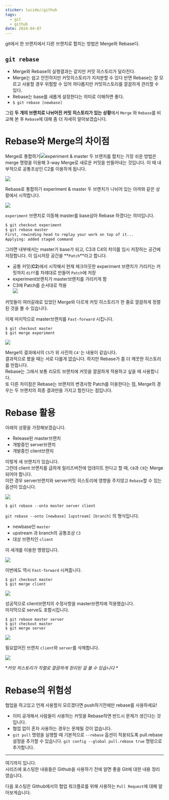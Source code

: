 ```yaml
---
sticker: lucide//github
tags:
  - git
  - github
date: 2024-04-07
---
```


git에서 한 브랜치에서 다른 브랜치로 합치는 방법은 Merge와 Rebase다.

## `git rebase`
- Merge와 Rebase의 실행결과는 같지만 커밋 히스토리가 달라진다.
- Merge는 쉽고 안전하지만 커밋히스토리가 지저분할 수 있다 반면 Rebase는 잘 모르고 사용할 경우 위험할 수 있어 까다롭지만 커밋히스토리를 깔끔하게 관리할 수 있다.
- Rebase는 base를 새롭게 설정한다는 의미로 이해하면 좋다.
- `$ git rebase [newbase]`

그럼 **두 개의 브랜치로 나뉘어진 커밋 히스토리가 있는 상황**에서 `Merge` 와 `Rebase`를 비교해 본 후 `Rebase`에 대해 좀 더 자세히 알아보겠습니다.

# Rebase와 Merge의 차이점

Merge로 통합하기![](https://velog.velcdn.com/images%2Fkwonh%2Fpost%2F40b844b8-aca4-4fda-a90f-9e6aa994f033%2Fimage.png)experiment & master 두 브랜치를 합치는 가장 쉬운 방법은 merge 명령을 이용해 3-way Merge로 새로운 커밋을 만들어내는 것입니다.  이 때 내부적으로 공통조상인 C2를 이용하게 됩니다.

![](https://velog.velcdn.com/images%2Fkwonh%2Fpost%2F36ec664c-c5ed-4872-b656-e7a93628292d%2Fimage.png)

Rebase로 통합하기
experiment & master 두 브랜치가 나뉘어 있는 아까와 같은 상황에서 시작합니다.

![](https://velog.velcdn.com/images%2Fkwonh%2Fpost%2Fd3f91e4a-cbc0-44d4-9ae5-dedea55cca55%2Fimage.png)

`experiment` 브랜치로 이동해 master를 base삼아 Rebase 하겠다는 의미입니다.

```bash
$ git checkout experiment
$ git rebase master
First, rewinding head to replay your work on top of it...
Applying: added staged command
```

그러면 내부에서는 master가 base가 되고, C3과 C4의 차이를 임시 저장하는 공간에 저장합니다. 이 임시저장 공간을 **`Patch`**라고 합니다.

- 공통 커밋(**C2**)에서 시작해서 현재 체크아웃한 experiment 브랜치가 가리키는 커밋까지 `diff`를 차례대로 만들어 `Patch`에 저장
- experiment브랜치가 master브랜치를 가리키게 함
- C3에 Patch를 순서대로 적용  
    ![](https://velog.velcdn.com/images%2Fkwonh%2Fpost%2F8c779a0b-ce4b-4760-97c9-9f68bca74656%2Fimage.png)

커밋들이 여러갈래로 있었던 Merge와 다르게 커밋 히스토리가 한 줄로 깔끔하게 정렬된 것을 볼 수 있습니다.

이제 마지막으로 master브랜치를 `Fast-forward` 시킵니다.

```null
$ git checkout master
$ git merge experiment
```

![](https://velog.velcdn.com/images%2Fkwonh%2Fpost%2F777b0f21-ae9d-400e-9265-6adc77188ed0%2Fimage.png)

Merge의 결과에서의 `C5`가 위 사진의 `C4'`는 내용이 같습니다.  
결과적으로 봤을 때는 서로 다를게 없습니다. 하지만 Rebase가 좀 더 깨끗한 히스토리를 만듭니다.  
Rebase는 그래서 보통 리모트 브랜치에 커밋을 깔끔하게 적용하고 싶을 때 사용합니다.  
또 다른 차이점은 Rebase는 브랜치의 변경사항 Patch를 이용한다는 점, Merge의 경우는 두 브랜치의 최종 결과만을 가지고 합친다는 점입니다.

# Rebase 활용

아래의 상황을 가정해보겠습니다.

- Release된 master브랜치
- 개발중인 server브랜치
- 개발중인 client브랜치

이렇게 세 브랜치가 있습니다.  
그런데 client 브랜치를 급하게 릴리즈버전에 업데이트 한다고 할 때, `C8`과 `C9`는 Merge되어야 합니다.  
이런 경우 server브랜치와 server커밋 히스토리에 영향을 주지않고 `Rebase`할 수 있는 옵션이 있습니다.

![](https://velog.velcdn.com/images%2Fkwonh%2Fpost%2F7178e967-7ae6-4e67-b411-b560db68f982%2Fimage.png)

```null
$ git rebase --onto master server client
```

`git rebase --onto [newbase] [upstream] [branch]` 의 형식입니다.

- newbase인 `master`
- upstream 과 branch의 공통조상 `C3`
- 대상 브랜치인 `client`

이 세개를 이용한 명령입니다.

![](https://velog.velcdn.com/images%2Fkwonh%2Fpost%2F7939a671-3be2-4a5d-84c8-76dfac242664%2Fimage.png)

이번에도 역시 `Fast-forward` 시켜줍니다.

```null
$ git checkout master
$ git merge client
```

![](https://velog.velcdn.com/images%2Fkwonh%2Fpost%2Fd0acc912-7d15-45e1-9193-41291d75d24e%2Fimage.png)

성공적으로 client브랜치의 수정사항을 master브랜치에 적용했습니다.  
마지막으로 serve도 포함시킵니다.

```null
$ git rebase master server
$ git checkout master
$ git merge server
```

![](https://velog.velcdn.com/images%2Fkwonh%2Fpost%2Ffa52d244-a70d-454c-86af-d37e1ad52293%2Fimage.png)

필요없어진 브랜치 `client`와 `server`를 삭제합니다.

![](https://velog.velcdn.com/images%2Fkwonh%2Fpost%2F0ed67f89-0b76-4580-bd2a-a7a31f6a553d%2Fimage.png)

*_커밋 히스토리가 직렬로 깔끔하게 정리된 걸 볼 수 있습니다 *_

# Rebase의 위험성

협업을 하고있고 언제 사용할지 모르겠다면 push하기전에만 rebase를 사용하세요!

- 이미 공개해서 사람들이 사용하는 커밋을 Rebase하면 반드시 문제가 생긴다는 것입니다.
- 협업 없이 혼자 사용하는 경우는 문제될 것이 없습니다.
- `git pull` 명령을 실행할 때 기본적으로 `--rebase` 옵션이 적용되도록 pull.rebase 설정을 추가할 수 있습니다. `git config --global pull.rebase true` 명령으로 추가합니다.

---

여기까지 입니다.  
시리즈에 포스팅한 내용들은 Github을 사용하기 전에 알면 좋을 Git에 대한 내용 정리였습니다.

다음 포스팅은 Github에서의 협업 워크플로를 위해 사용하는 `Pull Request`에 대해 알아보게습니다.